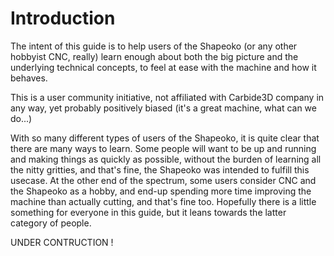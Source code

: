 # Introduction

The intent of this guide is to help users of the Shapeoko \(or any other hobbyist CNC, really\) learn enough about both the big picture and the underlying technical concepts, to feel at ease with the machine and how it behaves. 

This is a user community initiative, not affiliated with Carbide3D company in any way, yet probably positively biased \(it's a great machine, what can we do...\) 

With so many different types of users of the Shapeoko, it is quite clear that there are many ways to learn. Some people will want to be up and running and making things as quickly as possible, without the burden of learning all the nitty gritties, and that's fine, the Shapeoko was intended to fulfill this usecase. At the other end of the spectrum, some users consider CNC and the Shapeoko as a hobby, and end-up spending more time improving the machine than actually cutting, and that's fine too. Hopefully there is a little something for everyone in this guide, but it leans towards the latter category of people.

UNDER CONTRUCTION !





